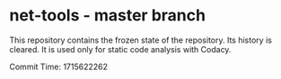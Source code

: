 # net-tools - master branch

This repository contains the frozen state of the repository.
Its history is cleared. It is used only for static code
analysis with Codacy.

Commit Time: 1715622262